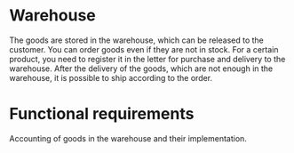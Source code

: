 # Warehouse

The goods are stored in the warehouse, which can be released to the customer.
You can order goods even if they are not in stock. For a certain product, you need to register 
it in the letter for purchase and delivery to the warehouse.
After the delivery of the goods, which are not enough in the warehouse, it is possible to ship according to the order. 
# Functional requirements
Accounting of goods in the warehouse and their implementation.

